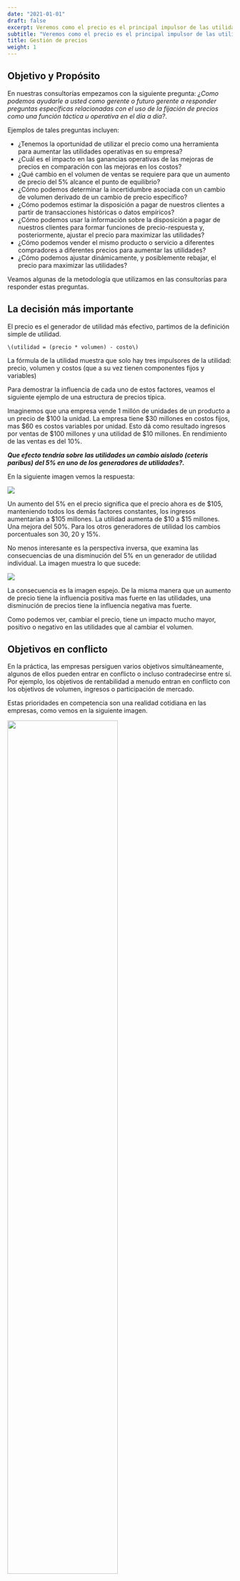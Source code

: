 ```yaml
---
date: "2021-01-01"
draft: false
excerpt: Veremos como el precio es el principal impulsor de las utilidades y exploraremos los aspectos relevantes de la gestión de precios.
subtitle: "Veremos como el precio es el principal impulsor de las utilidades y exploraremos los aspectos relevantes de la gestión de precios."
title: Gestión de precios
weight: 1
---
```


## Objetivo y Propósito
En nuestras consultorías empezamos con la siguiente pregunta: _¿Como podemos ayudarle a usted como gerente o futuro gerente a responder preguntas específicas relacionadas con el uso de la fijación de precios como una función táctica u operativa en el día a día?_.

Ejemplos de tales preguntas incluyen:
- ¿Tenemos la oportunidad de utilizar el precio como una herramienta para aumentar las utilidades operativas en su empresa?
- ¿Cuál es el impacto en las ganancias operativas de las mejoras de precios en comparación con las mejoras en los costos?
- ¿Qué cambio en el volumen de ventas se requiere para que un aumento de precio del 5% alcance el punto de equilibrio?
- ¿Cómo podemos determinar la incertidumbre asociada con un cambio de volumen derivado de un cambio de precio específico?
- ¿Cómo podemos estimar la disposición a pagar de nuestros clientes a partir de transacciones históricas o datos empíricos?
- ¿Cómo podemos usar la información sobre la disposición a pagar de nuestros clientes para formar funciones de precio-respuesta y, posteriormente, ajustar el precio para maximizar las utilidades?
- ¿Cómo podemos vender el mismo producto o servicio a diferentes compradores a diferentes precios para aumentar las utilidades?
- ¿Cómo podemos ajustar dinámicamente, y posiblemente rebajar, el precio para maximizar las utilidades?

Veamos algunas de la metodología que utilizamos en las consultorías para responder estas preguntas.

## La decisión más importante
El precio es el generador de utilidad más efectivo, partimos de la definición simple de utilidad.

`\(utilidad = (precio * volumen) - costo\)`

La fórmula de la utilidad muestra que solo hay tres impulsores de la utilidad: precio, volumen y costos (que a su vez tienen componentes fijos y variables)

Para demostrar la influencia de cada uno de estos factores, veamos el siguiente ejemplo de una estructura de precios típica.

Imaginemos que una empresa vende 1 millón de unidades de un producto a un precio de \$100 la unidad. La empresa tiene \$30 millones en costos fijos, mas \$60 es costos variables por unidad. Esto dá como resultado ingresos por ventas de \$100 millones y una utilidad de \$10 millones. En rendimiento de las ventas es del 10%. 

**_Que efecto tendría sobre las utilidades un cambio aislado (ceteris paribus) del 5% en uno de los generadores de utilidades?._**

En la siguiente imagen vemos la respuesta:

<left> <img src="01.png"/> </left>

Un aumento del 5% en el precio significa que el precio ahora es de \$105, manteniendo todos los demás factores constantes, los ingresos aumentarían a \$105 millones. La utilidad aumenta de \$10 a \$15 millones. Una mejora del 50%. Para los otros generadores de utilidad los cambios porcentuales son 30, 20 y 15%.

No menos interesante es la perspectiva inversa, que examina las consecuencias de una disminución del 5% en un generador de utilidad individual. La imagen muestra lo que sucede:

<left> <img src="02.png"/> </left>

La consecuencia es la imagen espejo. De la misma manera que un aumento de precio tiene la influencia positiva mas fuerte en las utilidades, una disminución de precios tiene la influencia negativa mas fuerte.

Como podemos ver, cambiar el precio, tiene un impacto mucho mayor, positivo o negativo en las utilidades que al cambiar el volumen.

## Objetivos en conflicto
En la práctica, las empresas persiguen varios objetivos simultáneamente, algunos de ellos pueden entrar en conflicto o incluso contradecirse entre sí. Por ejemplo, los objetivos de rentabilidad a menudo entran en conflicto con los objetivos de volumen, ingresos o participación de mercado.

Estas prioridades en competencia son una realidad cotidiana en las empresas, como vemos en la siguiente imagen.

<left> <img src="03.png" width="70%" height="70%" /> </left>

La tabla muestra un caso en el que los objetivos de los gerentes no están alineados. Si bien el Director Ejecutivo y el Jefe de Ventas están de acuerdo en que las utilidades son mas importantes que el crecimiento o la participación de mercado, el Director Financiero concede la máxima prioridad al crecimiento. Para el Director de Marketing la cuota de mercado es el objetivo mas importante.

En la práctica, pocos gerentes hacen explícitamente que las utilidades sean su principal objetivo, a pesar de lo que sugiere la tabla.

## El desafío de las organizaciones
- Para muchas organizaciones, la fijación de precios incluye un conjunto de decisiones notablemente complejo (**es abrumador fijar el precio**). 
- Si bien la mayoría de las empresas tiene una buena idea de los precios de lista que han establecido para sus productos, **a menudo no tienen claro el precio que los clientes están realmente pagando.**
- A menundo se aplica una multitud de diferentes descuentos, ajustes y reembolsos a cada venta, por esta razón **es fundamental distinguir entre el precio de lista de un bien y su precio de bolsillo** (es decir lo que un cliente en particular termina realmente pagando).
- El precio de lista es genérico, mientras que el precio de bolsillo puede ser diferente para cada cliente. La cascada de precios (_Price waterfalls_) fue presentada por **McKinsey and Company** como una forma gráfica de ilustrar los descuentos que ocurren entre el precio de lista de un bien y su precio de bolsillo.

<left> <img src="04.png"/> </left>

En la gráfica vemos un ejemplo en un bien de consumo. En este caso hay 12 reducciones de precios o descuentos aplicados entre el precio de lista y el precio de bolsillo. Estos incluyen:

- Un 8% en descuento competitivo
- 3% por venta especial.
- 1% por “acuerdo de excepción”.

Y así sucesivamente hasta un 1% de flete. El resultado neto es que el precio de bolsillo para este cliente es un 29% menor que el precio de lista.

La cascada de precios ilustra con bastante claridad que el precio de bolsillo pagado por un cliente individual es a menudo no el resultado de una sola decisión, sino el resultado acumulativo de una serie de decisiones.

El descuento competitivo podría haber sido autorizado por el Gerente Regional de Ventas, mientras que la bonificación del producto se determinó como parte de un programa general de mercadeo. Y el descuento del 1% en el flete podría haberse originado por una llamada de último momento del cliente. Como resultado **_“nadie está a cargo”._**

Nadie en esta organiación es responsable del hecho de que el descuento ofrecido a este cliente fue del 29%, mientras que el ofrecido a otro fue del 18%. De hecho, no solo no hay nadie a cargo, a menudo es muy difícil determinar cual es el precio de bolsillo que paga un cliente en particular.

De hecho, la situación puede ser aún peor. Los compradores sofisticados a menudo entienden el proceso de fijación de precios aún mejor que el mismo vendedor. Un departamento de compras sofisticado, ante una caída de precios como la que se vé en la imagen aprenderá como “dividir y conquistar” para obtener el precio de bolsillo mas bajo.

## Analítica de precios 
### Sensibilidad al precio y disposición a pagar
A modo de simplificar, usaremos un ejemplo muy sencillo de una cafetería interesada a maximizar sus utilidades teniendo una comprensión más clara de su gestión de precios. Por supuesto, los modelos también son aplicables a empresas más grandes.

Empezamos con una de las preguntas más importantes: **_¿Qué precio debe cobrar la cafetería por taza de café para lograr maximizar la utilidad?_**

Interesante, encontramos que la cafetería ya estaba dando sus primeros pasos. Realizó una encuesta de mercado sobre las preferencias de los consumidores en relación con el café negro normal. La encuesta indica que establecer un precio de \$1 por taza conducirá a una demanda de 100 tazas por día. Aumentar el precio a \$2 reduce la demanda a 40 tazas/día.

<left> <img src="05.png" width="70%" height="70%"/> </left>

Los resultados de los cálculos los vemos en la figura 1.1 y muestran que cobrar un precio de \$2 es más rentable. Al cobrar un precio de \$2 en lugar de \$1, la utilidad total termina en \$70 en lugar de \$30, aunque el volumen de ventas es 40 tazas más bajo por día en el nivel de precio alto. 

Aunque este ejemplo es simple, nos muestra el gran impacto que el precio puede tener sobre la demanda y las utilidades. Sin hacer la encuesta y el análisis subsiguiente, el gerente podría creer erróneamente que un precio de \$1 induce la mayor utilidad.

Decidimos presentarle al gerente una gráfica que muestra la relación entre los distintos niveles de precios y la demanda (_Función de respuesta al precio_). El, propósito es ayudar al gerente a comprender cómo la cantidad demanda de café varía según el precio.

<left> <img src="06.png" width="70%" height="70%"/> </left>

El objetivo ahora es establecer el precio que maximizará la utilidad total que se obtiene de la venta de tazas de café. Debemos facilitar que el gerente tome la decisión correcta en función de los datos que tenemos a mano.

Pero antes de ello, veamos la siguiente gráfica:

<left> <img src="07.png" width="60%" height="60%"/> </left>

La gráfica muestra claramente que cobrar un precio \$2 induce la mayor utilidad. De hecho la diferencia entre el precio óptimo y el siguiente mejor precio en este ejemplo es de hasta un 25%. Como ya vimos al inicio de esta publicación, una mejor gestión de precios tiene el mayor impacto financiero en la utilidad operativa en comparación con variables como los costos variables, el volumen de ventas y los costos fijos. Por lo tanto: _Hacer un buen análsis de precios parece una buena inversión._

En la práctica, sin embargo, la cafetería probablemente ofrezca varios tipos de café (por ejemplo, café con leche, capuchino, espresso, etc.). También puede vender los distintos tipos de café a través de diferentes canales de venta (por ejemplo, en la cafetería, entrega a domicilio en una taza termo en el estadio deportivo local, etc.).

Finalmente, sería posible diferenciar entre varios tipos de clientes en función de algunas características simples (por ejemplo, estudiantes, jubilados, compradores frecuentes, etc.).

Las tres dimensiones (tipo de producto/servicio, canal de ventas y tipo/segmento de cliente) se pueden ver el cubo de optimiazión de precios e ingresos (Cubo PRO). El objetivo del análisis de precios es siempre encontrar el precio correcto para cada uno de los elementos relevantes del cubo.

<left> <img src="08.png" width="60%" height="60%"/> </left>

## Función de respuesta al precio y demanda

<center> <img src="09.png"/> </center>

La gráfica nos muestra la relación entre la cantidad demandada y el precio. El punto D indica que se venderían 8 tazas a un precio \$1.00. Cuando el precio aumenta a \$1.50, la cantidad demanda cae a 4 tazas (punto E). Aumentar más el precio provoca una caída a dos tazas por semana.

Cuando se dispone de la función de respuesta al precio y si se conoce el precio real cobrado por la tienda también podemos calcular, lo que se refiere la literatura económica como el _excedente del consumidor_. El excedente del consumidor se define como la diferencia entre la cantidad máxima que un consumidor determinado esta dispuesto a pagar por el bien o servicio y el precio.

Por ejemplo, si un consumidor tiene una disposición máxima a pagar de \$2.25 por una taza de café y el precio es de \$1.00, el excedente del consumidor seria \$1.25. Por tanto, podemos deducir que el excedente del consumidor es la diferencia entre la función respuesta y el precio cobrado. Este concepto lo vemos en la gráfica de la derecha.

> En nuestra consultorías le ayudamos a responder las preguntas importantes, determinamos la disposición a pagar de sus clientes para cada uno de sus productos, canales.

## La cafetería y Netflix
Bueno, fué un título muy osado, permítamos explicar nuestro punto. Imagínese ir a su cafetería favorita y que el camarero le informe que el precio cambió. En lugar de \$3 por una taza de café con crema y edulcorante, ahora se le cobrará \$2 por un café negro, \$1 por la crema y \$1 por el edulcorante que elija. Si quieres pagar tus habituales \$3 por una taza de café, debes elegir entre crema y edulcorante. Si deseas ambos, ahora enfrentas a un cargo adicional de \$1.

Quizás antes esta situación sonaba absurda, hoy en día ya es común. Esta es la situación en la que se encontraron los clientes de Netflix en 2011: _“un aumento de precios del 60% para retener el mismo servicio”._

A principios de 2011, los consumidores de netflix pagaron alrededor de \$10 al mes por un paquete que consistía en transmisión de video y alquiler de DVD. En julio de 2011, la compañía anunció un cambio en el paquete. A los clientes que deseen retener tanto la transmisión de video como el alquiler de DVD se les cobrará \$15.98 por mes, un aumento de precio de aproximadamente el 60%.

En 2014, Netflix también aumentó el precio de su suscripción de video streaming de \$7.99 a \$8.99 por mes. La compañía también cambió su política de contenido de transmisión de 4k de \$9.00 a \$12. por mes.

**_Cómo reaccionaron los clientes de Netflix?_**. _Cuánto afectaría este cambio de precio a la demanda de productos de Netflix?_. Las respuestas a esas preguntas es lo que los economistas llaman _elasticidad_.









